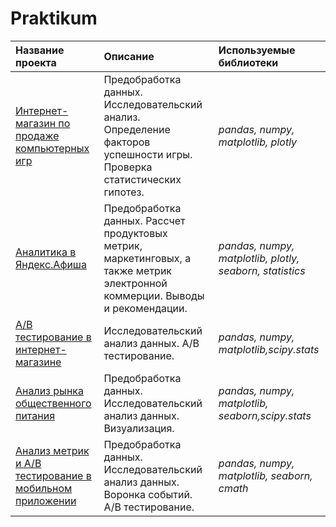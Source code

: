 # Praktikum
| Название проекта | Описание | Используемые библиотеки | 
| :---------------------- | :---------------------- | :---------------------- |
| [Интернет-магазин по продаже компьютерных игр](https://github.com/lizsergeeva1/Praktikum/blob/main/games_project/games_project.ipynb)| Предобработка данных. Исследовательский анализ. Определение факторов успешности игры. Проверка статистических гипотез.| *pandas, numpy, matplotlib, plotly* |
| [Аналитика в Яндекс.Афиша](https://github.com/lizsergeeva1/Praktikum/blob/main/analytics_afisha/Яндекс.Афиша.ipynb)| Предобработка данных. Рассчет продуктовых метрик, маркетинговых, а также метрик электронной коммерции. Выводы и рекомендации.| *pandas, numpy, matplotlib, plotly, seaborn, statistics* |
| [А/B тестирование в интернет-магазине](https://github.com/lizsergeeva1/Praktikum/blob/main/analytics_afisha/Яндекс.Афиша.ipynb)| Исследовательский анализ данных. A/B тестирование.| *pandas, numpy, matplotlib,scipy.stats* |
| [Анализ рынка общественного питания](https://github.com/lizsergeeva1/Praktikum/blob/main/rests/Анализ%20рынка%20общественного%20питания.ipynb)| Предобработка данных. Исследовательский анализ данных. Визуализация.| *pandas, numpy, matplotlib, seaborn,scipy.stats* |
| [Анализ метрик и A/B тестирование в мобильном приложении](https://github.com/lizsergeeva1/Praktikum/blob/main/apps/Аналитика%20в%20мобильном%20приложении.ipynb)| Предобработка данных. Исследовательский анализ данных. Воронка событий. A/B тестирование.| *pandas, numpy, matplotlib, seaborn, cmath* |
